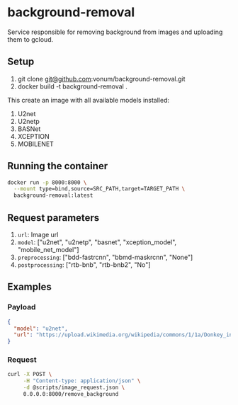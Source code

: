 # background-removal
Service responsible for removing background from images and uploading them to gcloud.

## Setup
1. git clone git@github.com:vonum/background-removal.git
2. docker build -t background-removal .

This create an image with all available models installed:
1. U2net
2. U2netp
3. BASNet
4. XCEPTION
5. MOBILENET

## Running the container
```bash
docker run -p 8000:8000 \
  --mount type=bind,source=SRC_PATH,target=TARGET_PATH \
  background-removal:latest
```

## Request parameters
1. `url`: Image url
2. `model`: ["u2net", "u2netp", "basnet", "xception_model", "mobile_net_model"]
3. `preprocessing`: ["bdd-fastrcnn", "bbmd-maskrcnn", "None"]
4. `postprocessing`: ["rtb-bnb", "rtb-bnb2", "No"]

## Examples
### Payload
```json
{
  "model": "u2net",
  "url": "https://upload.wikimedia.org/wikipedia/commons/1/1a/Donkey_in_Clovelly%2C_North_Devon%2C_England.jpg"
}
```

### Request
```bash
curl -X POST \
     -H "Content-type: application/json" \
     -d @scripts/image_request.json \
     0.0.0.0:8000/remove_background
```
